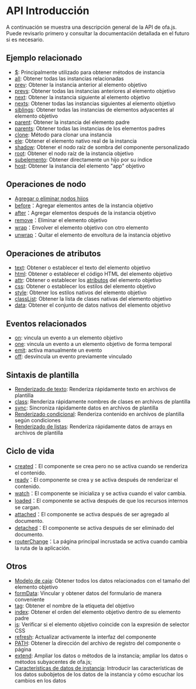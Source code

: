 # API Introducción

A continuación se muestra una descripción general de la API de ofa.js. Puede revisarlo primero y consultar la documentación detallada en el futuro si es necesario.

## Ejemplo relacionado

- [$](./instance/dollar.md): Principalmente utilizado para obtener métodos de instancia
- [all](./instance/all.md): Obtener todas las instancias relacionadas
- [prev](./instance/prev.md): Obtener la instancia anterior al elemento objetivo
- [prevs](./instance/prevs.md): Obtener todas las instancias anteriores al elemento objetivo
- [next](./instance/next.md): Obtener la instancia siguiente al elemento objetivo
- [nexts](./instance/nexts.md): Obtener todas las instancias siguientes al elemento objetivo
- [siblings](./instance/siblings.md): Obtener todas las instancias de elementos adyacentes al elemento objetivo
- [parent](./instance/parent.md): Obtener la instancia del elemento padre
- [parents](./instance/parents.md): Obtener todas las instancias de los elementos padres
- [clone](./instance/clone.md): Método para clonar una instancia
- [ele](./instance/ele.md): Obtener el elemento nativo real de la instancia
- [shadow](./instance/shadow.md): Obtener el nodo raíz de sombra del componente personalizado
- [root](./instance/root.md): Obtener el nodo raíz de la instancia objetivo
- [subelemento](./instance/children.md): Obtener directamente un hijo por su índice
- [host](./instance/host.md): Obtener la instancia del elemento "app" objetivo

## Operaciones de nodo

- [Agregar o eliminar nodos hijos](./operation/array-like.md)
- [before](./operation/before.md)：Agregar elementos antes de la instancia objetivo
- [after](./operation/after.md)：Agregar elementos después de la instancia objetivo
- [remove](./operation/remove.md)：Eliminar el elemento objetivo
- [wrap](./operation/wrap.md)：Envolver el elemento objetivo con otro elemento
- [unwrap](./operation/unwrap.md)：Quitar el elemento de envoltura de la instancia objetivo

## Operaciones de atributos

- [text](./props/text.md): Obtener o establecer el texto del elemento objetivo
- [html](./props/html.md): Obtener o establecer el código HTML del elemento objetivo
- [attr](./props/attr.md): Obtener o establecer los [atributos](https://developer.mozilla.org/en-US/docs/Web/API/Element/attributes) del elemento objetivo
- [css](./props/css.md): Obtener o establecer los estilos del elemento objetivo
- [style](./props/style.md): Obtener los estilos nativos del elemento objetivo
- [classList](./props/class-list.md): Obtener la lista de clases nativas del elemento objetivo
- [data](./props/data.md): Obtener el conjunto de datos nativos del elemento objetivo

## Eventos relacionados

- [on](./event/on.md): vincula un evento a un elemento objetivo
- [one](./event/one.md): vincula un evento a un elemento objetivo de forma temporal
- [emit](./event/emit.md): activa manualmente un evento
- [off](./event/off.md): desvincula un evento previamente vinculado

## Sintaxis de plantilla

- [Renderizado de texto](./temp-syntax/text-render.md): Renderiza rápidamente texto en archivos de plantilla
- [class](./temp-syntax/class.md): Renderiza rápidamente nombres de clases en archivos de plantilla
- [sync](./temp-syntax/sync.md): Sincroniza rápidamente datos en archivos de plantilla
- [Renderizado condicional](./temp-syntax/condition.md): Renderiza contenido en archivos de plantilla según condiciones
- [Renderizado de listas](./temp-syntax/fill.md): Renderiza rápidamente datos de arrays en archivos de plantilla

## Ciclo de vida
- [created](./life-cycle/created.md)：El componente se crea pero no se activa cuando se renderiza el contenido.
- [ready](./life-cycle/ready.md)：El componente se crea y se activa después de renderizar el contenido.
- [watch](./life-cycle/watch.md)：El componente se inicializa y se activa cuando el valor cambia.
- [loaded](./life-cycle/loaded.md)：El componente se activa después de que los recursos internos se cargan.
- [attached](./life-cycle/attached.md)：El componente se activa después de ser agregado al documento.
- [detached](./life-cycle/detached.md)：El componente se activa después de ser eliminado del documento.
- [routerChange](./life-cycle/router-change.md)：La página principal incrustada se activa cuando cambia la ruta de la aplicación.

## Otros

- [Modelo de caja](./otros/box.md): Obtener todos los datos relacionados con el tamaño del elemento objetivo
- [formData](./otros/form-data.md): Vincular y obtener datos del formulario de manera conveniente
- [tag](./otros/tag.md): Obtener el nombre de la etiqueta del objetivo
- [index](./otros/index.md): Obtener el orden del elemento objetivo dentro de su elemento padre
- [is](./otros/is.md): Verificar si el elemento objetivo coincide con la expresión de selector CSS
- [refresh](./otros/refresh.md): Actualizar activamente la interfaz del componente
- [PATH](./otros/path.md): Obtener la dirección del archivo de registro del componente o página
- [extend](./otros/extend.md): Ampliar los datos o métodos de la instancia; ampliar los datos o métodos subyacentes de ofa.js;
- [Características de datos de instancia](./otros/stanz.md): Introducir las características de los datos subobjetos de los datos de la instancia y cómo escuchar los cambios en los datos
